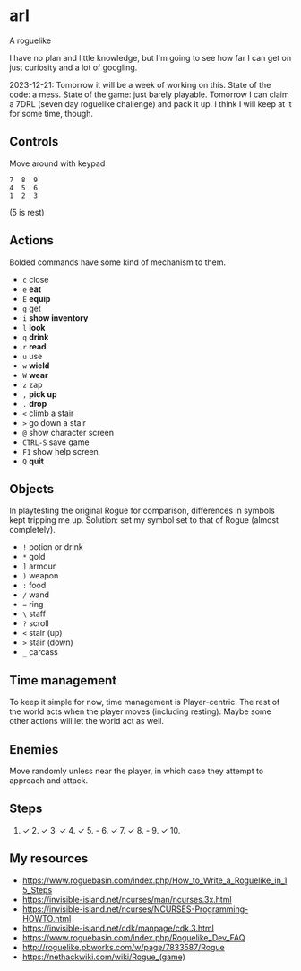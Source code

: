 # arl
A roguelike

I have no plan and little knowledge, but I'm going to see how far I can get on just curiosity and a lot of googling.

2023-12-21: Tomorrow it will be a week of working on this. State of the code: a mess. State of the game: just barely playable. Tomorrow I can claim a 7DRL (seven day roguelike challenge) and pack it up. I think I will keep at it for some time, though.

## Controls
Move around with keypad
```
7  8  9
4  5  6
1  2  3
```
(5 is rest)

## Actions
Bolded commands have some kind of mechanism to them.

- `c` close
- `e` **eat**
- `E` **equip**
- `g` get
- `i` **show inventory**
- `l` **look**
- `q` **drink**
- `r` **read**
- `u` use
- `w` **wield**
- `W` **wear**
- `z` zap
- `,` **pick up**
- `.` **drop**
- `<` climb a stair
- `>` go down a stair
- `@` show character screen
- `CTRL-S` save game
- `F1` show help screen
- `Q` **quit**

## Objects
In playtesting the original Rogue for comparison, differences in symbols kept tripping me up. Solution: set my symbol set to that of Rogue (almost completely).
- `!` potion or drink
- `*` gold
- `]` armour
- `)` weapon
- `:` food
- `/` wand
- `=` ring
- `\` staff
- `?` scroll
- `<` stair (up)
- `>` stair (down)
- `_` carcass

## Time management
To keep it simple for now, time management is Player-centric. The rest of the world acts when the player moves (including resting). Maybe some other actions will let the world act as well.

## Enemies
Move randomly unless near the player, in which case they attempt to approach and attack.

## Steps

1. ✓ 2. ✓ 3. ✓ 4. ✓ 5. - 6. ✓ 7. ✓ 8. - 9. ✓ 10. 
## My resources

- https://www.roguebasin.com/index.php/How_to_Write_a_Roguelike_in_15_Steps
- https://invisible-island.net/ncurses/man/ncurses.3x.html
- https://invisible-island.net/ncurses/NCURSES-Programming-HOWTO.html
- https://invisible-island.net/cdk/manpage/cdk.3.html
- https://www.roguebasin.com/index.php/Roguelike_Dev_FAQ
- http://roguelike.pbworks.com/w/page/7833587/Rogue
- https://nethackwiki.com/wiki/Rogue_(game)

